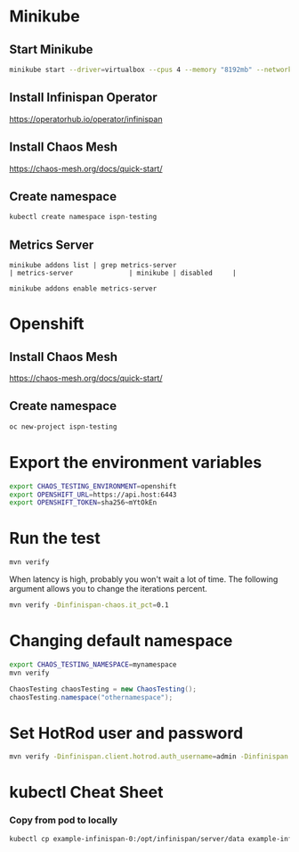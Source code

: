 # Minikube
## Start Minikube
```bash
minikube start --driver=virtualbox --cpus 4 --memory "8192mb" --network-plugin=cni
```

## Install Infinispan Operator
https://operatorhub.io/operator/infinispan

## Install Chaos Mesh
https://chaos-mesh.org/docs/quick-start/

## Create namespace
```bash
kubectl create namespace ispn-testing
```

## Metrics Server
```
minikube addons list | grep metrics-server
| metrics-server              | minikube | disabled     |
```
```
minikube addons enable metrics-server
```

# Openshift

## Install Chaos Mesh
https://chaos-mesh.org/docs/quick-start/

## Create namespace
```bash
oc new-project ispn-testing
```

# Export the environment variables
```bash
export CHAOS_TESTING_ENVIRONMENT=openshift
export OPENSHIFT_URL=https://api.host:6443
export OPENSHIFT_TOKEN=sha256~mYtOkEn
```

# Run the test
```bash
mvn verify
```

When latency is high, probably you won't wait a lot of time.
The following argument allows you to change the iterations percent.
```bash
mvn verify -Dinfinispan-chaos.it_pct=0.1
```

# Changing default namespace
```bash
export CHAOS_TESTING_NAMESPACE=mynamespace
mvn verify
```
```java
ChaosTesting chaosTesting = new ChaosTesting();
chaosTesting.namespace("othernamespace");
```

# Set HotRod user and password
```bash
mvn verify -Dinfinispan.client.hotrod.auth_username=admin -Dinfinispan.client.hotrod.auth_password=password
```

# kubectl Cheat Sheet
### Copy from pod to locally
```bash
kubectl cp example-infinispan-0:/opt/infinispan/server/data example-infinispan-0
```